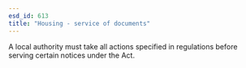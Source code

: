 ```yaml
---
esd_id: 613
title: "Housing - service of documents"
---
```


A local authority must  take all actions specified in regulations before serving certain notices under the Act.

